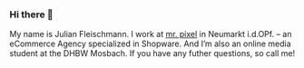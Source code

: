 ### Hi there 👋

My name is Julian Fleischmann.
I work at [mr. pixel](https://www.mr-pixel.de "mr. pixel Homepage") in Neumarkt i.d.OPf. – an eCommerce Agency specialized in Shopware.
And I’m also an online media student at the DHBW Mosbach.
If you have any futher questions, so call me!

<!--
**Julianfleischmann/Julianfleischmann** is a ✨ _special_ ✨ repository because its `README.md` (this file) appears on your GitHub profile.

Here are some ideas to get you started:

- 🔭 I’m currently working on ...
- 🌱 I’m currently learning ...
- 👯 I’m looking to collaborate on ...
- 🤔 I’m looking for help with ...
- 💬 Ask me about ...
- 📫 How to reach me: ...
- 😄 Pronouns: ...
- ⚡ Fun fact: ...
-->
